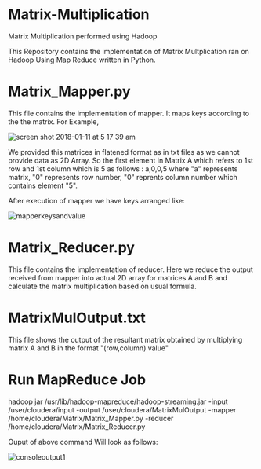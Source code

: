 # Matrix-Multiplication
Matrix Multiplication performed using Hadoop

This Repository contains the implementation of Matrix Multplication ran on Hadoop Using Map Reduce written in Python.


# Matrix_Mapper.py
This file contains the implementation of mapper. It maps keys according to the the matrix.
For Example, 

![screen shot 2018-01-11 at 5 17 39 am](https://user-images.githubusercontent.com/22648497/34820586-f5f6dc54-f68e-11e7-8b8d-6834079d6519.png)
   
   We provided this matrices in flatened format as in txt files as we cannot provide data as 2D Array.
   So the first element in Matrix A which refers to 1st row and 1st column which is 5 as follows :
   a,0,0,5
   where "a" represents matrix, "0" represents row number, "0" reprents column number which contains element "5".
   
   After execution of mapper we have keys arranged like:
   
   ![mapperkeysandvalue](https://user-images.githubusercontent.com/22648497/34820379-5ca48e2a-f68e-11e7-86e0-78474be2f236.png)
   
 # Matrix_Reducer.py
 
 This file contains the implementation of reducer. Here we reduce the output received from mapper into actual 2D array for matrices A and B and calculate the matrix multiplication based on usual formula.
 
 # MatrixMulOutput.txt
 This file shows the output of the resultant matrix obtained by multiplying matrix A and B in the format "(row,column) value"
 
# Run MapReduce Job

hadoop jar /usr/lib/hadoop-mapreduce/hadoop-streaming.jar -input /user/cloudera/input -output /user/cloudera/MatrixMulOutput -mapper /home/cloudera/Matrix/Matrix_Mapper.py -reducer /home/cloudera/Matrix/Matrix_Reducer.py

Ouput of above command Will look as follows:

![consoleoutput1](https://user-images.githubusercontent.com/22648497/34822165-f5aa3e3a-f693-11e7-8142-dd37a71a8a72.png)

 
